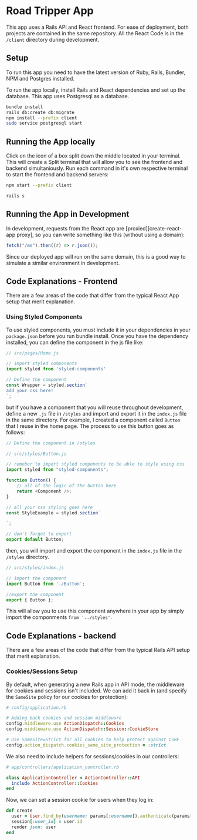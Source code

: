 # Road Tripper App

This app uses a Rails API and React frontend. For ease of deployment, both projects are contained in the same repository. All the React Code is in the `/client` directory during development.

## Setup

To run this app you need to have the latest version of Ruby, Rails, Bundler, NPM and Postgres installed.

To run the app locally, install Rails and React dependencies and set up the database. This app uses Postgresql as a database.

```sh
bundle install
rails db:create db:migrate
npm install --prefix client
sudo service postgresql start
```
## Running the App locally

Click on the icon of a box split down the middle located in your terminal. This will create a Split terminal that will allow you to see the frontend and backend simultaniously. Run each command in it's own respective terminal to start the frontend and backend servers:

```sh
npm start --prefix client
```

```sh
rails s
```

## Running the App in Development

In development, requests from the React app are
[proxied][create-react-app proxy], so you can write something like this (without
using a domain):

```js
fetch("/me").then((r) => r.json());
```

Since our deployed app will run on the same domain, this is a good way to
simulate a similar environment in development.

## Code Explanations - Frontend

There are a few areas of the code that differ from the typical React App
setup that merit explanation.

### Using Styled Components

To use styled components, you must include it in your dependencies in your `package.json` before you run bundle install. Once you have the dependency installed, you can define the component in the js file like:

```js
// src/pages/Home.js

// import styled components
import styled from 'styled-components'

// Define the component
const Wrapper = styled.section`
add your css here!
`;
```

but if you have a component that you will reuse throughout development, define a new `.js` file in `/styles` and import and export it in the `index.js` file in the same directory. For example, I created a component called `Button` that I reuse in the home page. The process to use this button goes as follows:

```js
// Define the component in /styles

// src/styles/Button.js

// remeber to import styled components to be able to style using css
import styled from "styled-components";

function Button() {
    // all of the logic of the button here
    return <Component />;
}

// all your css styling goes here
const StyleExample = styled.section`

`;

// don't forget to export
export default Button;
```

then, you will import and export the component in the `index.js` file in the `/styles` directory.

```js
// src/styles/index.js

// import the component
import Button from './Button';

//export the component
export { Button };
```

This will allow you to use this component anywhere in your app by simply import the componments `from '../styles'`.

## Code Explanations - backend

There are a few areas of the code that differ from the typical Rails API
setup that merit explanation.

### Cookies/Sessions Setup

By default, when generating a new Rails app in API mode, the middleware for
cookies and sessions isn't included. We can add it back in (and specify the
`SameSite` policy for our cookies for protection):

```rb
# config/application.rb

# Adding back cookies and session middleware
config.middleware.use ActionDispatch::Cookies
config.middleware.use ActionDispatch::Session::CookieStore

# Use SameSite=Strict for all cookies to help protect against CSRF
config.action_dispatch.cookies_same_site_protection = :strict
```

We also need to include helpers for sessions/cookies in our controllers:

```rb
# app/controllers/application_controller.rb

class ApplicationController < ActionController::API
  include ActionController::Cookies
end
```

Now, we can set a session cookie for users when they log in:

```rb
def create
  user = User.find_by(username: params[:username]).authenticate(params[:password])
  session[:user_id] = user.id
  render json: user
end
```
